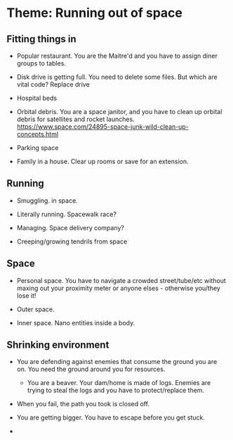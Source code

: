 # Theme: Running out of space

## Fitting things in

* Popular restaurant. You are the Maitre'd and you have to assign diner groups
  to tables.

* Disk drive is getting full. You need to delete some files. But which are vital
  code? Replace drive

* Hospital beds

* Orbital debris. You are a space janitor, and you have to clean up orbital
  debris for satellites and rocket launches.
  https://www.space.com/24895-space-junk-wild-clean-up-concepts.html

* Parking space

* Family in a house. Clear up rooms or save for an extension.


## Running

* Smuggling. in space.

* Literally running. Spacewalk race?

* Managing. Space delivery company?

* Creeping/growing tendrils from space


## Space

* Personal space. You have to navigate a crowded street/tube/etc without maxing
  out your proximity meter or anyone elses - otherwise you/they lose it!

* Outer space.

* Inner space. Nano entities inside a body.


## Shrinking environment

* You are defending against enemies that consume the ground you are on. You need
  the ground around you for resources.

  * You are a beaver. Your dam/home is made of logs. Enemies are trying to steal
    the logs and you have to protect/replace them.

* When you fail, the path you took is closed off.

* You are getting bigger. You have to escape before you get stuck.

* 
